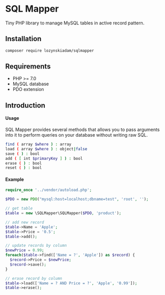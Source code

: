 # SQL Mapper
Tiny PHP library to manage MySQL tables in active record pattern.

## Installation
```bash
composer require lozynskiadam/sqlmapper
```

## Requirements
* PHP >= 7.0
* MySQL database
* PDO extension

## Introduction


#### Usage
SQL Mapper provides several methods that allows you to pass arguments into it to perform queries on your database without writing raw SQL.
```bash
find ( array $where ) : array
load ( array $where ) : object|false
save ( ) : bool
add ( [ int $primaryKey ] ) : bool
erase ( ) : bool
reset ( ) : bool
```

#### Example

```php
require_once '../vendor/autoload.php';

$PDO = new PDO("mysql:host=localhost;dbname=test", 'root', '');

// get table
$table = new \SQLMapper\SQLMapper($PDO, 'product');

// add new record
$table->Name = 'Apple';
$table->Price = '0.5';
$table->add();

// update records by column
$newPrice = 0.99;
foreach($table->find(['Name = ?', 'Apple']) as $record) {
  $record->Price = $newPrice;
  $record->save();
}

// erase record by column
$table->load(['Name = ? AND Price = ?', 'Apple', '0.99']);
$table->erase();
```